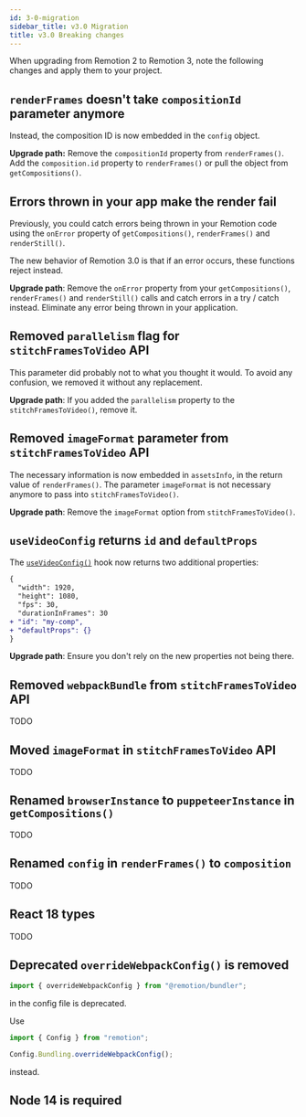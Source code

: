```yaml
---
id: 3-0-migration
sidebar_title: v3.0 Migration
title: v3.0 Breaking changes
---
```


When upgrading from Remotion 2 to Remotion 3, note the following changes and apply them to your project.

## `renderFrames` doesn't take `compositionId` parameter anymore

Instead, the composition ID is now embedded in the `config` object.

**Upgrade path:** Remove the `compositionId` property from `renderFrames()`. Add the `composition.id` property to `renderFrames()` or pull the object from `getCompositions()`.

## Errors thrown in your app make the render fail

Previously, you could catch errors being thrown in your Remotion code using the `onError` property of `getCompositions()`, `renderFrames()` and `renderStill()`.

The new behavior of Remotion 3.0 is that if an error occurs, these functions reject instead.

**Upgrade path**: Remove the `onError` property from your `getCompositions()`, `renderFrames()` and `renderStill()` calls and catch errors in a try / catch instead. Eliminate any error being thrown in your application.

## Removed `parallelism` flag for `stitchFramesToVideo` API

This parameter did probably not to what you thought it would. To avoid any confusion, we removed it without any replacement.

**Upgrade path**: If you added the `parallelism` property to the `stitchFramesToVideo()`, remove it.

## Removed `imageFormat` parameter from `stitchFramesToVideo` API

The necessary information is now embedded in `assetsInfo`, in the return value of `renderFrames()`. The parameter `imageFormat` is not necessary anymore to pass into `stitchFramesToVideo()`.

**Upgrade path**: Remove the `imageFormat` option from `stitchFramesToVideo()`.

## `useVideoConfig` returns `id` and `defaultProps`

The [`useVideoConfig()`](/docs/use-video-config) hook now returns two additional properties:

```diff
{
  "width": 1920,
  "height": 1080,
  "fps": 30,
  "durationInFrames": 30
+ "id": "my-comp",
+ "defaultProps": {}
}
```

**Upgrade path**: Ensure you don't rely on the new properties not being there.

## Removed `webpackBundle` from `stitchFramesToVideo` API

TODO

## Moved `imageFormat` in `stitchFramesToVideo` API

TODO

## Renamed `browserInstance` to `puppeteerInstance` in `getCompositions()`

TODO

## Renamed `config` in `renderFrames()` to `composition`

TODO

## React 18 types

TODO

## Deprecated `overrideWebpackConfig()` is removed

```ts title="remotion.config.ts"
import { overrideWebpackConfig } from "@remotion/bundler";
```

in the config file is deprecated.

Use

```ts
import { Config } from "remotion";

Config.Bundling.overrideWebpackConfig();
```

instead.

## Node 14 is required
